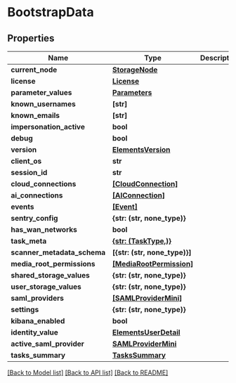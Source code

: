 # BootstrapData


## Properties

Name | Type | Description | Notes
------------ | ------------- | ------------- | -------------
**current_node** | [**StorageNode**](StorageNode.md) |  | 
**license** | [**License**](License.md) |  | 
**parameter_values** | [**Parameters**](Parameters.md) |  | 
**known_usernames** | **[str]** |  | 
**known_emails** | **[str]** |  | 
**impersonation_active** | **bool** |  | 
**debug** | **bool** |  | 
**version** | [**ElementsVersion**](ElementsVersion.md) |  | 
**client_os** | **str** |  | 
**session_id** | **str** |  | 
**cloud_connections** | [**[CloudConnection]**](CloudConnection.md) |  | 
**ai_connections** | [**[AIConnection]**](AIConnection.md) |  | 
**events** | [**[Event]**](Event.md) |  | 
**sentry_config** | **{str: (str, none_type)}** |  | 
**has_wan_networks** | **bool** |  | 
**task_meta** | [**{str: (TaskType,)}**](TaskType.md) |  | 
**scanner_metadata_schema** | **[{str: (str, none_type)}]** |  | 
**media_root_permissions** | [**[MediaRootPermission]**](MediaRootPermission.md) |  | 
**shared_storage_values** | **{str: (str, none_type)}** |  | 
**user_storage_values** | **{str: (str, none_type)}** |  | 
**saml_providers** | [**[SAMLProviderMini]**](SAMLProviderMini.md) |  | 
**settings** | **{str: (str, none_type)}** |  | 
**kibana_enabled** | **bool** |  | 
**identity_value** | [**ElementsUserDetail**](ElementsUserDetail.md) |  | [optional] 
**active_saml_provider** | [**SAMLProviderMini**](SAMLProviderMini.md) |  | [optional] 
**tasks_summary** | [**TasksSummary**](TasksSummary.md) |  | [optional] 

[[Back to Model list]](../#documentation-for-models) [[Back to API list]](../#documentation-for-api-endpoints) [[Back to README]](../)


